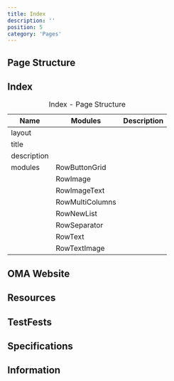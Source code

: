 ```yaml
---
title: Index
description: ''
position: 5
category: 'Pages'
---
```


## Page Structure

## Index
<table>
    <caption>Index - Page Structure </caption>
    <thead>
        <tr>
            <th>Name</th>
            <th>Modules</th>
            <th>Description</th>
        </tr>
    </thead>
    <tbody>
        <tr>
            <td>layout</td>
            <td></td>
            <td></td>
        </tr>
        <tr>
            <td>title</td>
            <td></td>
            <td></td>
        </tr>
        <tr>
            <td>description</td>
            <td></td>
            <td></td>
        </tr>
        <tr>
            <td>modules</td>
            <td>RowButtonGrid</td>
            <td></td>
        </tr>
        <tr>
            <td></td>
            <td>RowImage</td>
            <td></td>
        </tr>
        <tr>
            <td></td>
            <td>RowImageText</td>
            <td></td>
        </tr>
        <tr>
            <td></td>
            <td>RowMultiColumns</td>
            <td></td>
        </tr>
        <tr>
            <td></td>
            <td>RowNewList</td>
            <td></td>
        </tr>
        <tr>
            <td></td>
            <td>RowSeparator</td>
            <td></td>
        </tr>
        <tr>
            <td></td>
            <td>RowText</td>
            <td></td>
        </tr>
        <tr>
            <td></td>
            <td>RowTextImage</td>
            <td></td>
        </tr>
    </tbody>
</table>




## OMA Website

## Resources

## TestFests

## Specifications

## Information

